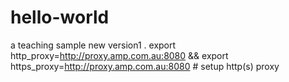 # hello-world
a teaching sample
new version1
.
export http_proxy=http://proxy.amp.com.au:8080 && export https_proxy=http://proxy.amp.com.au:8080 # setup http(s) proxy
